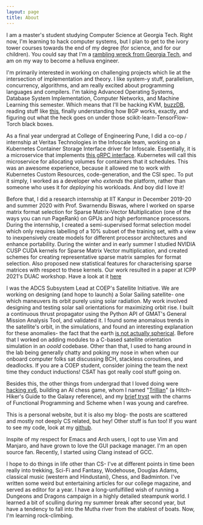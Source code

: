 ```yaml
---
layout: page
title: About
---
```


I am a master's student studying Computer Science at Georgia Tech. Right now,
I'm learning to hack computer systems, but I plan to get to the ivory tower
courses towards the end of my degree (for science, and for our children). You
could say that I'm a [rambling wreck from Georgia
Tech](https://www.youtube.com/watch?v=O6JXKMxRgQ8), and am on my way to become a
helluva engineer.

I'm primarily interested in working on challenging projects which lie at the
intersection of implementation and theory. I like system-y stuff, parallelism,
concurrency, algorithms, and am really excited about programming languages and
compilers. I'm taking Advanced Operating Systems, Database System
Implementation, Computer Networks, and Machine Learning this semester. Which
means that I'll be hacking KVM,
[buzzDB](https://buzzdb-docs.readthedocs.io/en/latest/index.html), reading stuff
like [this](https://www.vmware.com/pdf/usenix_resource_mgmt.pdf), finally
understanding how BGP works, exactly, and figuring out what the heck goes on
under those scikit-learn-TensorFlow-Torch black boxes. 

As a final year undergrad at College of Engineering Pune, I did a co-op /
internship at Veritas Technologies in the Infoscale team, working on a
Kubernetes Container Storage Interface driver for Infoscale. Essentially, it is
a microservice that implements [this gRPC
interface](https://github.com/container-storage-interface/spec). Kubernetes will
call this microservice for allocating volumes for containers that it schedules.
This was an awesome experience, because it allowed me to work with Kubernetes
Custom Resources, code-generation, and the CSI spec. To put it simply, I worked
as a developer who _extends_ the platform, rather than someone who uses it for
_deploying_ his workloads. And boy did I love it!

Before that, I did a research internship at IIT Kanpur in December 2019-20 and
summer 2020 with Prof. Swarnendu Biswas, where I worked on sparse matrix format
selection for Sparse Matrix-Vector Multiplication (one of the ways you can run
PageRank) on GPUs and high performance processors. During the internship, I
created a semi-supervised format selection model which only requires labelling
of a 10% subset of the training set, with a view to inexpensively create models
for different processor architectures and enhance portability.  During the
winter and in early summer I studied NVIDIA CUSP CUDA kernels for Sparse Matrix
Vector multiplication, and created schemes for creating representative sparse
matrix samples for format selection. Also proposed new statistical features for
characterising sparse matrices with respect to these kernels. Our work resulted
in a paper at ICPP 2021's DUAC workshop. Have a look at it
[here](https://www.cse.iitk.ac.in/users/swarnendu/files/papers/spmv-duac21.pdf)

I was the ADCS Subsystem Lead at COEP's Satellite Initiative. We are working on
designing (and hope to launch) a Solar Sailing satellite- one which maneuvers
its orbit purely using solar radiation. My work involved designing and testing
solar sail orientations for maximizing orbit rise. I built a continuous thrust
propagator using the Python API of GMAT's General Mission Analysis Tool, and
validated it. I found some anomalous trends in the satellite's orbit, in the
simulations, and found an interesting explanation for these anomalies- the
fact that the earth [is not actually
spherical](https://en.wikipedia.org/wiki/Nodal_precession). Before that I
worked on adding modules to a C-based satellite orientation simulation in an
*ooold* codebase. Other than that, I used to hang around in the lab being generally
chatty and poking my nose in when when our onboard computer folks sat
discussing BCH, stackless coroutines, and deadlocks. If you are a COEP student,
consider joining the team the next time they conduct inductions! CSAT has got
really cool stuff going on.

Besides this, the other things from undergrad that I loved doing were [hacking
xv6](https://github.com/akshayrdeodhar/xv6-kthreads), building an AI chess game,
whom I named "[Trillian](https://github.com/akshayrdeodhar/trillian)" (a Hitch-Hiker's Guide to the Galaxy reference), and my
[brief tryst](https://github.com/akshayrdeodhar/sicp) with the charms of Functional Programming and
Scheme when I was young and carefree. 

This is a personal website, but it is also my blog- the posts are scattered and
mostly not deeply CS related, but hey! Other stuff is fun too! If you want to
see my code, look at my [github](https://github.com/akshayrdeodhar).

Inspite of my respect for Emacs and Arch users, I opt to use Vim and Manjaro,
and have grown to love the GUI package manager. I'm an open source fan.
Recently, I started using Clang instead of GCC.

I hope to do things in life other than CS- I've at different points in time been
really into trekking, Sci-Fi and Fantasy, Wodehouse, Douglas Adams, classical
music (western and Hindustani), Chess, and Badminton. I've written some weird
but entertaining articles for our college magazine, and served as editor for a
year. I have a long-unfulfilled wish of running a Dungeons and Dragons
campaign in a highly detailed steampunk world. I learned a bit of sculling
during my summer break after second year, but have a tendency to fall into the
Mutha river from the stablest of boats. Now, I'm learning rock-climbing.
